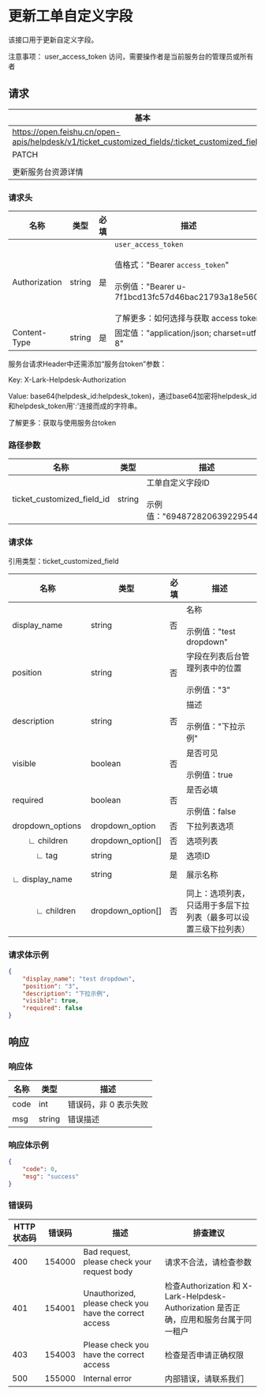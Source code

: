 # 更新工单自定义字段

该接口用于更新自定义字段。

<md-alert type="tip">
	注意事项：
	user_access_token 访问，需要操作者是当前服务台的管理员或所有者
</md-alert>


## 请求
| 基本 |  |
| --- | --- |
| https://open.feishu.cn/open-apis/helpdesk/v1/ticket_customized_fields/:ticket_customized_field_id |
| PATCH |
|  |
| 更新服务台资源详情 |




### 请求头
| 名称 | 类型 | 必填 | 描述 |
| --- | --- | --- | --- |
| Authorization | string | 是 | `user_access_token`<br><br>值格式："Bearer `access_token`"<br><br>示例值："Bearer u-7f1bcd13fc57d46bac21793a18e560"<br><br>了解更多：如何选择与获取 access token |
| Content-Type | string | 是 | 固定值："application/json; charset=utf-8" |



<md-alert type="tip">
服务台请求Header中还需添加“服务台token”参数：
  
  Key: X-Lark-Helpdesk-Authorization
  
  Value: base64(helpdesk_id:helpdesk_token)，通过base64加密将helpdesk_id和helpdesk_token用':'连接而成的字符串。
  
  了解更多：获取与使用服务台token
</md-alert>


### 路径参数
| 名称 | 类型 | 描述 |
| --- | --- | --- |
| ticket_customized_field_id | string | 工单自定义字段ID<br><br>示例值："6948728206392295444" |





### 请求体
引用类型：ticket_customized_field

| 名称 | 类型 | 必填 | 描述 |
| --- | --- | --- | --- |
| display_name | string | 否 | 名称<br><br>示例值："test dropdown" |
| position | string | 否 | 字段在列表后台管理列表中的位置<br><br>示例值："3" |
| description | string | 否 | 描述<br><br>示例值："下拉示例" |
| visible | boolean | 否 | 是否可见<br><br>示例值：true |
| required | boolean | 否 | 是否必填<br><br>示例值：false |
| dropdown_options | dropdown_option | 否 | 下拉列表选项 |
| &emsp;&emsp;∟&nbsp;children | dropdown_option[] | 否 | 选项列表 |
| &emsp;&emsp;&emsp;∟&nbsp;tag | string | 是 | 选项ID |
| &emsp;&emsp;&emsp;∟&nbsp;display_name | string | 是 | 展示名称 |
| &emsp;&emsp;&emsp;∟&nbsp;children | dropdown_option[] | 否 | 同上：选项列表，只适用于多层下拉列表（最多可以设置三级下拉列表） |





### 请求体示例

```json
{
    "display_name": "test dropdown",
    "position": "3",
    "description": "下拉示例",
    "visible": true,
    "required": false
}
```



## 响应



### 响应体
| 名称 | 类型 | 描述 |
| --- | --- | --- |
| code | int | 错误码，非 0 表示失败 |
| msg | string | 错误描述 |





### 响应体示例

```json
{
    "code": 0,
    "msg": "success"
}
```



### 错误码
| HTTP状态码 | 错误码 | 描述 | 排查建议 |
| --- | --- | --- | --- |
| 400 | 154000 | Bad request, please check your request body | 请求不合法，请检查参数 |
| 401 | 154001 | Unauthorized, please check you have the correct access | 检查Authorization 和 X-Lark-Helpdesk-Authorization 是否正确，应用和服务台属于同一租户 |
| 403 | 154003 | Please check you have the correct access | 检查是否申请正确权限 |
| 500 | 155000 | Internal error | 内部错误，请联系我们 |






